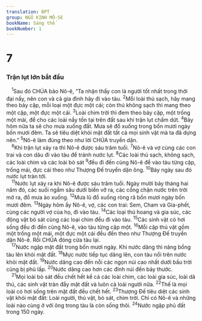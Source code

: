 ```yaml
---
translation: BPT
group: NGŨ KINH MÔ-SE
bookName: Sáng thế 
bookNumber: 1
---
```


<div class="title"><h1>7</h1><h3>Trận lụt lớn bắt đầu</h3></div>
<span class="verse sa_7_1"> <sup>1</sup>Sau đó CHÚA bảo Nô-ê, “Ta nhận thấy con là người tốt nhất trong thời đại nầy, nên con và cả gia đình hãy đi vào tàu.</span>
<span class="verse sa_7_2"><sup>2</sup>Mỗi loài thú sạch, hãy mang theo bảy cặp, mỗi loại một đực một cái; còn thú không sạch thì mang theo một cặp, một đực một cái.</span>
<span class="verse sa_7_3"><sup>3</sup>Loài chim trời thì đem theo bảy cặp, một trống một mái, để cho các loài nầy tồn tại trên đất sau khi trận lụt chấm dứt.</span>
<span class="verse sa_7_4"><sup>4</sup>Bảy hôm nữa ta sẽ cho mưa xuống đất. Mưa sẽ đổ xuống trong bốn mươi ngày bốn mươi đêm. Ta sẽ tiêu diệt khỏi mặt đất tất cả mọi sinh vật mà ta đã dựng nên.”</span>
<span class="verse sa_7_5"><sup>5</sup>Nô-ê làm đúng theo như lời CHÚA truyền dặn.<br/></span>
<span class="verse sa_7_6"> <sup>6</sup>Khi trận lụt xảy ra thì Nô-ê được sáu trăm tuổi.</span>
<span class="verse sa_7_7"><sup>7</sup>Nô-ê và vợ cùng các con trai và con dâu đi vào tàu để tránh nước lụt.</span>
<span class="verse sa_7_8"><sup>8</sup>Các loài thú sạch, không sạch, các loài chim và các loài bò sát</span>
<span class="verse sa_7_9"><sup>9</sup>đều đi đến cùng Nô-ê để vào tàu từng cặp, trống mái, đực cái theo như Thượng Đế truyền dặn ông.</span>
<span class="verse sa_7_10"><sup>10</sup>Bảy ngày sau đó nước lụt tràn tới.<br/></span>
<span class="verse sa_7_11"> <sup>11</sup>Nước lụt xảy ra khi Nô-ê được sáu trăm tuổi. Ngày mười bảy tháng hai năm đó, các suối ngầm sâu dưới biển vỡ ra, các cổng chận nước trên trời mở ra, đổ mưa ào xuống.</span>
<span class="verse sa_7_12"><sup>12</sup>Mưa lũ đổ xuống ròng rã bốn mươi ngày bốn mươi đêm.</span>
<span class="verse sa_7_13"><sup>13</sup>Ngày hôm ấy Nô-ê, vợ, các con trai: Sem, Cham và Gia-phết, cùng các người vợ của họ, đi vào tàu.</span>
<span class="verse sa_7_14"><sup>14</sup>Các loại thú hoang và gia súc, các động vật bò sát cùng các loại chim đều đi vào tàu.</span>
<span class="verse sa_7_15"><sup>15</sup>Các sinh vật có hơi sống đều đi đến cùng Nô-ê, vào tàu từng cặp một.</span>
<span class="verse sa_7_16"><sup>16</sup>Mỗi cặp thú vật gồm một trống một mái, một đực một cái đều đến theo như Thượng Đế truyền dặn Nô-ê. Rồi CHÚA đóng cửa tàu lại.<br/></span>
<span class="verse sa_7_17"> <sup>17</sup>Nước ngập mặt đất trong bốn mươi ngày. Khi nước dâng thì nâng bổng tàu lên khỏi mặt đất.</span>
<span class="verse sa_7_18"><sup>18</sup>Mực nước tiếp tục dâng lên, con tàu nổi trên nước khỏi mặt đất.</span>
<span class="verse sa_7_19"><sup>19</sup>Nước dâng cao đến nỗi các ngọn núi cao nhất dưới bầu trời cũng bị phủ lấp.</span>
<span class="verse sa_7_20"><sup>20</sup>Nước dâng cao hơn các đỉnh núi đến bảy thước.<br/></span>
<span class="verse sa_7_21"> <sup>21</sup>Mọi loài bò sát đều chết hết kể cả các loài chim, các loài gia súc, loài dã thú, các sinh vật tràn đầy mặt đất và luôn cả loài người nữa.</span>
<span class="verse sa_7_22"><sup>22</sup>Thế là mọi loài có hơi sống trên mặt đất đều chết hết.</span>
<span class="verse sa_7_23"><sup>23</sup>Thượng Đế tiêu diệt các sinh vật khỏi mặt đất: Loài người, thú vật, bò sát, chim trời. Chỉ có Nô-ê và những loài nào cùng ở với ông trong tàu là còn sống thôi.</span>
<span class="verse sa_7_24"><sup>24</sup>Nước ngập phủ đất trong 150 ngày.<br/></span>
